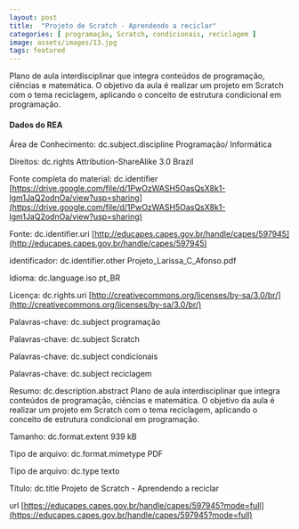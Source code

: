 ```yaml
---
layout: post
title:  "Projeto de Scratch - Aprendendo a reciclar"
categories: [ programação, Scratch, condicionais, reciclagem ]
image: assets/images/13.jpg
tags: featured
---
```


Plano de aula interdisciplinar que integra conteúdos de programação, ciências e matemática. O objetivo da aula é realizar um projeto em Scratch com o tema reciclagem, aplicando o conceito de estrutura condicional em programação.


#### Dados do REA

Área de Conhecimento: dc.subject.discipline	Programação/ Informática

Direitos: dc.rights	Attribution-ShareAlike 3.0 Brazil

Fonte completa do material: dc.identifier	[https://drive.google.com/file/d/1PwOzWASH5OasQsX8k1-lgm1JaQ2odnOa/view?usp=sharing](https://drive.google.com/file/d/1PwOzWASH5OasQsX8k1-lgm1JaQ2odnOa/view?usp=sharing)

Fonte: dc.identifier.uri	[http://educapes.capes.gov.br/handle/capes/597945](http://educapes.capes.gov.br/handle/capes/597945)

identificador: dc.identifier.other	Projeto_Larissa_C_Afonso.pdf

Idioma: dc.language.iso	pt_BR

Licença: dc.rights.uri	[http://creativecommons.org/licenses/by-sa/3.0/br/](http://creativecommons.org/licenses/by-sa/3.0/br/)

Palavras-chave: dc.subject	programação

Palavras-chave: dc.subject	Scratch

Palavras-chave: dc.subject	condicionais

Palavras-chave: dc.subject	reciclagem

Resumo: dc.description.abstract	Plano de aula interdisciplinar que integra conteúdos de programação, ciências e matemática. O objetivo da aula é realizar um projeto em Scratch com o tema reciclagem, aplicando o conceito de estrutura condicional em programação.

Tamanho: dc.format.extent	939 kB

Tipo de arquivo: dc.format.mimetype	PDF

Tipo de arquivo: dc.type	texto

Título: dc.title	Projeto de Scratch - Aprendendo a reciclar

url	[https://educapes.capes.gov.br/handle/capes/597945?mode=full](https://educapes.capes.gov.br/handle/capes/597945?mode=full)
